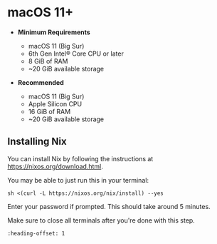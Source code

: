 # macOS 11+

* **Minimum Requirements**
    * macOS 11 (Big Sur)
    * 6th Gen Intel® Core CPU or later
    * 8 GiB of RAM
    * ~20 GiB available storage
    
* **Recommended**
    * macOS 11 (Big Sur)
    * Apple Silicon CPU
    * 16 GiB of RAM
    * ~20 GiB available storage

## Installing Nix

You can install Nix by following the instructions at https://nixos.org/download.html.

You may be able to just run this in your terminal:

```console
sh <(curl -L https://nixos.org/nix/install) --yes
```

Enter your password if prompted. This should take around 5 minutes.

Make sure to close all terminals after you're done with this step.

```{include} _common.md
:heading-offset: 1

```
